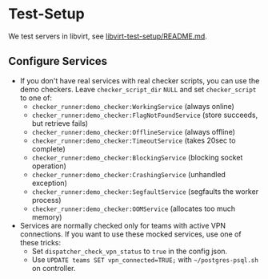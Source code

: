 # Test-Setup

We test servers in libvirt, see [libvirt-test-setup/README.md](libvirt-test-setup/README.md).

## Configure Services
- If you don't have real services with real checker scripts, you can use the demo checkers. 
  Leave `checker_script_dir` `NULL` and set `checker_script` to one of:
  - `checker_runner:demo_checker:WorkingService`  (always online)
  - `checker_runner:demo_checker:FlagNotFoundService` (store succeeds, but retrieve fails)
  - `checker_runner:demo_checker:OfflineService`  (always offline)
  - `checker_runner:demo_checker:TimeoutService`  (takes 20sec to complete)
  - `checker_runner:demo_checker:BlockingService` (blocking socket operation)
  - `checker_runner:demo_checker:CrashingService` (unhandled exception)
  - `checker_runner:demo_checker:SegfaultService` (segfaults the worker process)
  - `checker_runner:demo_checker:OOMService`      (allocates too much memory)
- Services are normally checked only for teams with active VPN connections. If you want to use these mocked services, use one of these tricks:
  - Set `dispatcher_check_vpn_status` to `true` in the config json.
  - Use `UPDATE teams SET vpn_connected=TRUE;` with `~/postgres-psql.sh` on controller.